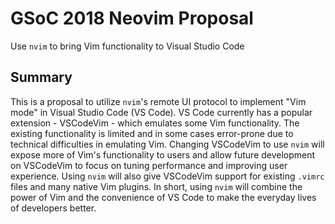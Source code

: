 # GSoC 2018 Neovim Proposal

Use `nvim` to bring Vim functionality to Visual Studio Code

## Summary

This is a proposal to utilize `nvim`'s remote UI protocol to implement "Vim mode" in Visual Studio Code (VS Code).
VS Code currently has a popular extension - VSCodeVim - which emulates some Vim functionality.
The existing functionality is limited and in some cases error-prone due to technical difficulties in emulating Vim.
Changing VSCodeVim to use `nvim` will expose more of Vim's functionality to users and allow future development on VSCodeVim to focus on tuning performance and improving user experience.
Using `nvim` will also give VSCodeVim support for existing `.vimrc` files and many native Vim plugins.
In short, using `nvim` will combine the power of Vim and the convenience of VS Code to make the everyday lives of developers better.
